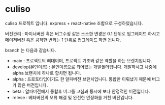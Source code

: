# culiso

culiso 프로젝트 입니다.
express + react-native 조합으로 구성하였습니다.

버전관리 : 
마이너버전 혹은 버그수정 같은 소소한 변경은 0.1 단위로 업그레이드 하시고
메이저버전 혹은 큼직한 변화는 1 단위로 업그레이드 하면 됩니다.

branch 는 다음과 같습니다.
 - main : 프로젝트의 뼈대이며, 프로젝트 기초와 같은 역할을 하는 브랜치입니다.
 - develop(본인이름) : 본인이름으로 되어있는 개발폴더입니다. 개발하시고 나중에 alpha 브랜치에 하나로 합치면 됩니다.
 - alpha : 프로토타입이기도 한 알파버전 브랜치입니다. 통합만 이뤄냈기 때문에 버그가 많은 버전입니다.
 - beta : 알파버전에서 통합후 버그를 고침과 동시에 보다 안정적인 버전입니다.
 - relese : 베타버전의 오류 해결 및 완전한 안정화를 거친 버전입니다. 
